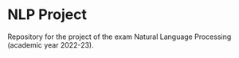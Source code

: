 # NLP Project
Repository for the project of the exam Natural Language Processing (academic year 2022-23).